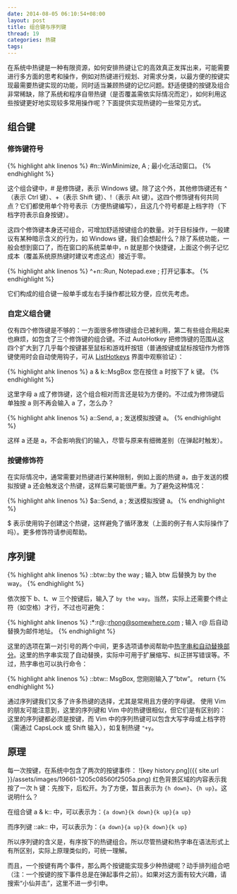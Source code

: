 ```yaml
---
date: 2014-08-05 06:10:54+08:00
layout: post
title: 组合键与序列键
thread: 19
categories: 热键
tags:
---
```

在系统中热键是一种有限资源，如何安排热键让它的高效真正发挥出来，可能需要进行多方面的思考和操作，例如对热键进行规划、对需求分类，以最方便的按键实现最需要热键实现的功能，同时适当兼顾热键的记忆问题。舒适便捷的按键及组合非常稀缺，除了系统和程序自带热键（是否覆盖需依实际情况而定），如何利用这些按键更好地实现较多常用操作呢？下面提供实现热键的一些常见方式。

## 组合键

### 修饰键符号

{% highlight ahk linenos %}
#n::WinMinimize, A ; 最小化活动窗口。
{% endhighlight %}

这个组合键中，# 是修饰键，表示 Windows 键。除了这个外，其他修饰键还有 ^（表示 Ctrl 键）、+（表示 Shift 键）、!（表示 Alt 键）。这四个修饰键有何共同点？它们都使用单个符号表示（方便热键编写），且这几个符号都是上档字符（下档字符表示自身按键）。

这四个修饰键本身还可组合，可增加舒适按键组合的数量。对于目标操作，一般建议有某种暗示含义的行为，如 Windows 键，我们会想起什么？除了系统功能，一般会想到窗口了，而在窗口的系统菜单中，n 就是那个快捷键，上面这个例子记忆成本（覆盖系统原热键时建议考虑这点）接近于零。

{% highlight ahk linenos %}
^+n::Run, Notepad.exe  ; 打开记事本。
{% endhighlight %}

它们构成的组合键一般单手或左右手操作都比较方便，应优先考虑。

### 自定义组合键

仅有四个修饰键是不够的：一方面很多修饰键组合已被利用，第二有些组合用起来也麻烦，如包含了三个修饰键的组合键。不过 AutoHotkey 把修饰键的范围从这四个扩大到了几乎每个按键甚至鼠标和游戏杆按钮（普通按键或鼠标按钮作为修饰键使用时会自动使用钩子，可从 [ListHotkeys](http://ahkcn.github.io/docs/commands/ListHotkeys.htm) 界面中观察验证）：

{% highlight ahk linenos %}
a & k::MsgBox 您在按住 a 时按下了 k 键。
{% endhighlight %}

这里字母 a 成了修饰键，这个组合相对而言还是较为方便的。不过成为修饰键后单独按 a 则不再会输入 a 了，怎么办？

{% highlight ahk linenos %}
a::Send, a ; 发送模拟按键 a。
{% endhighlight %}

这样 a 还是 a，不会影响我们的输入，尽管与原来有细微差别（在弹起时触发）。

### 按键修饰符

在实际情况中，通常需要对热键进行某种限制，例如上面的热键 a，由于发送的模拟按键 a 还会触发这个热键，这样后果可能很严重。为了避免这种情况：

{% highlight ahk linenos %}
$a::Send, a ; 发送模拟按键 a。
{% endhighlight %}

$ 表示使用钩子创建这个热键，这样避免了循环激发（上面的例子有人实际操作了吗）。更多修饰符请参阅帮助。

## 序列键

{% highlight ahk linenos %}
::btw::by the way ; 输入 btw 后替换为 by the way。
{% endhighlight %}

依次按下 b、t、w 三个按键后，输入了 `by the way`。当然，实际上还需要个终止符（如空格）才行，不过也可避免：

{% highlight ahk linenos %}
:*:r@::rhong@somewhere.com ; 输入 r@ 后自动替换为邮件地址。
{% endhighlight %}

这里的选项在第一对引号的两个中间，更多选项请参阅帮助中[热字串和自动替换部分](http://ahkcn.github.io/docs/Hotstrings.htm#Options)。这里的热字串实现了自动替换，实际中可用于扩展缩写、纠正拼写错误等。不过，热字串也可以执行命令：

{% highlight ahk linenos %}
::btw::
MsgBox, 您刚刚输入了“btw”。
return
{% endhighlight %}

通过序列键我们又多了许多热键的选择，尤其是常用且方便的字母键。
使用 Vim 的朋友可能注意到，这里的序列键和 Vim 中的热键很相似，但它们是有区别的：这里的序列键都必须是按键，而 Vim 中的序列热键可以包含大写字母或上档字符（需通过 CapsLock 或 Shift 输入），如复制热键 `"+y`。

## 原理

每一次按键，在系统中包含了两次的按键事件：
![key history.png]({{ site.url }}/assets/images/19661-1205c08560f2505a.png)
红色背景区域的内容表示我按了一次 h 键：先按下，后松开。为了方便，暂且表示为 `{h down}`、`{h up}`。这说明什么？

在组合键 a & k:: 中，可以表示为：`{a down}{k down}{k up}{a up}`

而序列键 ::ak:: 中，可以表示为：`{a down}{a up}{k down}{k up}`

所以序列键的含义是，有序按下的热键组合。所以尽管热键和热字串在语法形式上有所区别，实际上原理类似的，可统一理解。

而且，一个按键有两个事件，那么两个按键能实现多少种热键呢？动手排列组合吧（注：一个按键的按下事件总是在弹起事件之前）。如果对这方面有较大兴趣，请搜索“小仙并击”，这里不进一步引申。

